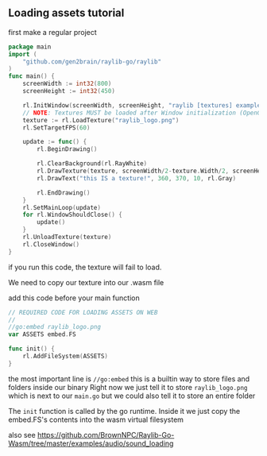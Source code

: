 ## Loading assets tutorial

first make a regular project
```go
package main
import (
	"github.com/gen2brain/raylib-go/raylib"
)
func main() {
	screenWidth := int32(800)
	screenHeight := int32(450)

	rl.InitWindow(screenWidth, screenHeight, "raylib [textures] example - texture loading and drawing")
	// NOTE: Textures MUST be loaded after Window initialization (OpenGL context is required)
	texture := rl.LoadTexture("raylib_logo.png")
	rl.SetTargetFPS(60)

	update := func() {
		rl.BeginDrawing()

		rl.ClearBackground(rl.RayWhite)
		rl.DrawTexture(texture, screenWidth/2-texture.Width/2, screenHeight/2-texture.Height/2, rl.White)
		rl.DrawText("this IS a texture!", 360, 370, 10, rl.Gray)

		rl.EndDrawing()
	}
	rl.SetMainLoop(update)
	for rl.WindowShouldClose() {
		update()
	}
	rl.UnloadTexture(texture)
	rl.CloseWindow()
}
```

if you run this code, the texture will fail to load.


We need to copy our texture into our .wasm file


add this code before your main function
```go
// REQUIRED CODE FOR LOADING ASSETS ON WEB
//
//go:embed raylib_logo.png
var ASSETS embed.FS

func init() {
	rl.AddFileSystem(ASSETS)
}
```
the most important line is `//go:embed` this is a builtin way to store files and folders inside our binary
Right now we just tell it to store `raylib_logo.png` which is next to our `main.go` but we could also tell it to store an entire folder

The `init` function is called by the go runtime. Inside it we just copy the embed.FS's contents into the wasm virtual filesystem

also see https://github.com/BrownNPC/Raylib-Go-Wasm/tree/master/examples/audio/sound_loading
